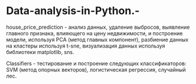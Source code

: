 # Data-analysis-in-Python.-
house_price_prediction - анализ данных, удаление выбросов, выявление главного признака, влияющего на цену недвижимости, и построение модели, используя PCA (метод главных компонент), разбиение данных на кластеры используя t-sne, визуализация данных используя библиотеки matplotlib, sns.

Classifiers - тестирование и построение cледующих классификаторов: SVM (метод опорных векторов), логистическая регрессия, случайный лес.



   
